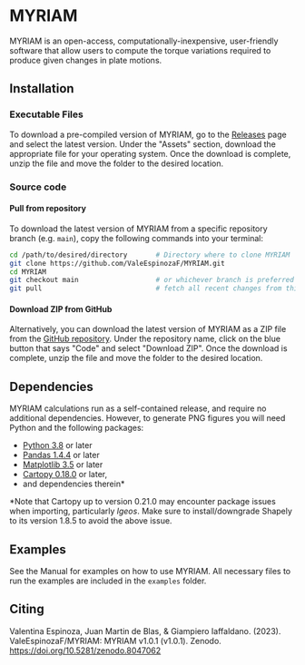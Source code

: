 # MYRIAM
MYRIAM is an open-access, computationally-inexpensive, user-friendly software that allow users to compute the torque variations required to produce given changes in plate motions.


<!-- installation -->
## Installation

### Executable Files

To download a pre-compiled version of MYRIAM, go to the [Releases](https://github.com/ValeEspinozaF/MYRIAM/releases) page and select the latest version. Under the "Assets" section, download the appropriate file for your operating system. Once the download is complete, unzip the file and move the folder to the desired location.

### Source code
#### Pull from repository 

To download the latest version of MYRIAM from a specific repository branch (e.g. `main`), copy the following commands into your terminal:

```sh
cd /path/to/desired/directory       # Directory where to clone MYRIAM
git clone https://github.com/ValeEspinozaF/MYRIAM.git
cd MYRIAM
git checkout main                   # or whichever branch is preferred
git pull                            # fetch all recent changes from this branch
```


#### Download ZIP from GitHub

Alternatively, you can download the latest version of MYRIAM as a ZIP file from the [GitHub repository](https://github.com/ValeEspinozaF/MYRIAM). Under the repository name, click on the blue button that says "Code" and select "Download ZIP". Once the download is complete, unzip the file and move the folder to the desired location.



<!-- dependencies -->
## Dependencies

MYRIAM calculations run as a self-contained release, and require no additional dependencies. However, to generate PNG figures you will need Python and the following packages:

- [Python 3.8](https://www.python.org/) or later
- [Pandas 1.4.4](https://https://pandas.pydata.org/) or later
- [Matplotlib 3.5](https://matplotlib.org/stable/users/installing/index.html) or later
- [Cartopy 0.18.0](https://scitools.org.uk/cartopy/docs/latest/index.html#getting-started) or later, 
- and dependencies therein*

*Note that Cartopy up to version 0.21.0 may encounter package issues when importing, particularly *lgeos*. Make sure to install/downgrade Shapely to its version 1.8.5 to avoid the above issue.

<!-- examples -->
## Examples

See the Manual for examples on how to use MYRIAM. All necessary files to run the examples are included in the `examples` folder.


<!-- citing -->
## Citing

Valentina Espinoza, Juan Martin de Blas, & Giampiero Iaffaldano. (2023). ValeEspinozaF/MYRIAM: MYRIAM v1.0.1 (v1.0.1). Zenodo. https://doi.org/10.5281/zenodo.8047062